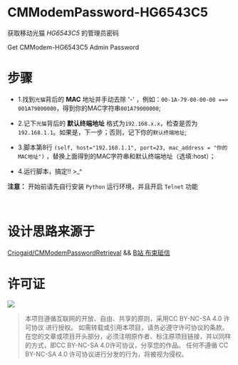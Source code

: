 # CMModemPassword-HG6543C5
获取移动光猫 *HG6543C5* 的管理员密码

Get CMModem-HG6543C5 Admin Password
<br/>
# 步骤      
- 1.找到`光猫`背后的 **MAC** 地址并手动去除 '-' ，例如：`00-1A-79-00-00-00 ==> 001A79000000`，得到你的MAC字符串`001A79000000`;

- 2.记下`光猫`背后的 **默认终端地址** 格式为`192.168.x.x`，检查是否为 `192.168.1.1`。如果是，下一步；否则，记下你的`默认终端地址`;

- 3.脚本第8行 `(self, host="192.168.1.1", port=23, mac_address = "你的MAC地址")` ，替换上面得到的MAC字符串和默认终端地址（选填:host）；

- 4.运行脚本，搞定!! >_^

**注意：**  开始前请先自行安装 `Python` 运行环境，并且开启 `Telnet` 功能
 
<br/>

# 设计思路来源于

[Criogaid/CMModemPasswordRetrieval](https://github.com/Criogaid/CMModemPasswordRetrieval) && [B站 布束砥信](https://www.bilibili.com/read/cv21044770/)

# 许可证

![](https://camo.githubusercontent.com/a8cdaa01ff64ee6059cca8875037664c8f811e5954822ca6e0f112316d28d41a/687474703a2f2f6d6972726f72732e6372656174697665636f6d6d6f6e732e6f72672f70726573736b69742f627574746f6e732f38387833312f706e672f62792d6e632d73612e706e67)

> 本项目遵循互联网的开放、自由、共享的原则，采用CC BY-NC-SA 4.0 许可协议 进行授权。
> 如需转载或引用本项目，请务必遵守许可协议的条款。在您的文章或项目开头部分，必须注明原作者、标注原项目链接，并以同样的方式，即CC BY-NC-SA 4.0许可协议，分享您的作品。
> 任何不遵循 CC BY-NC-SA 4.0 许可协议进行分发的行为，将被视为侵权。
